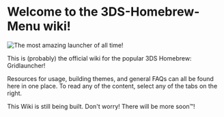 # Welcome to the 3DS-Homebrew-Menu wiki!

![The most amazing launcher of all time!](wiki/mashers.png)

This is (probably) the official wiki for the popular 3DS Homebrew: Gridlauncher!

Resources for usage, building themes, and general FAQs can all be found here in one place. To read any of the content, select any of the tabs on the right. 

This Wiki is still being built. Don't worry! There will be more soon™! 